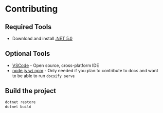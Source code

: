 # Contributing

## Required Tools

* Download and install [.NET 5.0](https://dotnet.microsoft.com/download)

## Optional Tools

* [VSCode](https://code.visualstudio.com/) - Open source, cross-platform IDE
* [node.js w/ npm](https://nodejs.org/en/) - Only needed if you plan to contribute to docs and want to be able to run `docsify serve`

## Build the project

```bash
dotnet restore
dotnet build
```